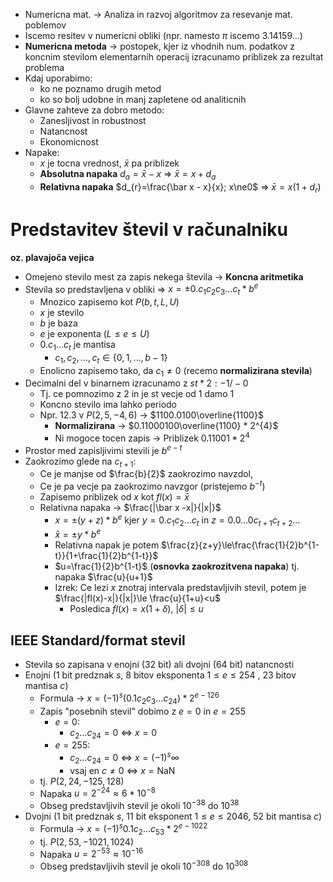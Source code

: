 - Numericna mat. -> Analiza in razvoj algoritmov za resevanje mat. poblemov
- Iscemo resitev v numericni obliki (npr. namesto $\pi$ iscemo $3.14159...$)
- **Numericna metoda** -> postopek, kjer iz vhodnih num. podatkov z koncnim stevilom elementarnih operacij izracunamo priblizek za rezultat problema
- Kdaj uporabimo:
	- ko ne poznamo drugih metod
	- ko so bolj udobne in manj zapletene od analiticnih
- Glavne zahteve za dobro metodo:
	- Zanesljivost in robustnost
	- Natancnost
	- Ekonomicnost
- Napake:
	- $x$ je tocna vrednost, $\bar x$ pa priblizek
	- **Absolutna napaka** $d_{a}=\bar x - x$ => $\bar x = x+d_{a}$
	- **Relativna napaka** $d_{r}=\frac{\bar x - x}{x}; x\ne0$ => $\bar x=x(1+d_{r})$
# Predstavitev števil v računalniku
**oz. plavajoča vejica**
- Omejeno stevilo mest za zapis nekega števila -> **Koncna aritmetika**
- Stevila so predstavljena v obliki => $x=\pm0.c_{1}c_{2}c_{3}...c_{t}*b^{e}$ 
	- Mnozico zapisemo kot $P(b,t,L,U)$
	- $x$ je stevilo
	- $b$ je baza
	- $e$ je exponenta ($L\le e\le U$)
	- $0.c_{1}...c_{t}$ je mantisa
		- $c_{1},c_{2},...,c_{t}\in\{0,1,...,b-1\}$
	- Enolicno zapisemo tako, da $c_{1}\ne0$ (recemo **normalizirana stevila**)
- Decimalni del v binarnem izracunamo z $st * 2: -1/-0$
	- Tj. ce pomnozimo z $2$ in je st vecje od 1 damo 1
	- Koncno stevilo ima lahko periodo
	- Npr. $12.3$ v $P(2,5,-4,6)$ -> $1100.0100\overline{1100}$
		- **Normalizirana** -> $0.11000100\overline{1100} * 2^{4}$
		- Ni mogoce tocen zapis -> Priblizek $0.11001*2^{4}$
- Prostor med zapisljivimi stevili je $b^{e-t}$ 
- Zaokrozimo glede na $c_{t+1}$:
	- Ce je manjse od $\frac{b}{2}$ zaokrozimo navzdol,
	- Ce je pa vecje pa zaokrozimo navzgor (pristejemo $b^{-t}$)
	- Zapisemo priblizek od $x$ kot $fl(x)=\bar x$
	- Relativna napaka -> $\frac{|\bar x -x|}{|x|}$
		- $x=\pm(y+z)*b^{e}$ kjer $y=0.c_{1}c_{2}\dots c_{t}$ in $z=0.0\dots0c_{t+1}c_{t+2}\dots$
		- $\bar x=\pm y*b^{e}$
		- Relativna napak  je potem $\frac{z}{z+y}\le\frac{\frac{1}{2}b^{1-t}}{1+\frac{1}{2}b^{1-t}}$
		- $u=\frac{1}{2}b^{1-t}$ (**osnovka zaokrozitvena napaka**) tj. napaka $\frac{u}{u+1}$
		- Izrek: Ce lezi $x$ znotraj intervala predstavljivih stevil, potem je $\frac{|fl(x)-x|}{|x|}\le \frac{u}{1+u}<u$
			- Posledica $fl(x)=x(1+\delta),\ |\delta|\le u$
## IEEE Standard/format stevil
- Stevila so zapisana v enojni (32 bit) ali dvojni (64 bit) natancnosti
- Enojni (1 bit predznak $s$, 8 bitov eksponenta $1\le e\le254$ , 23 bitov mantisa $c$)
	- Formula -> $x=(-1)^{s}(0.1c_{2}c_{3}\dots c_{24})*2^{e-126}$
	- Zapis "posebnih stevil" dobimo z $e=0$ in $e=255$
		- $e=0:$
			- $c_{2}\dots c_{24}=0$ <=> $x=0$
		- $e=255:$
			- $c_{2}\dots c_{24}=0$ <=> $x=(-1)^{s}\infty$
			- vsaj en $c\ne0$ <=> $x=\text{NaN}$
	- tj. $P(2,24,-125, 128)$
	- Napaka $u=2^{-24}\approx6*10^{-8}$
	- Obseg predstavljivih stevil je okoli $10^{-38}$ do $10^{38}$
- Dvojni (1 bit predznak $s$, 11 bit eksponent $1\le e\le2046$, 52 bit mantisa $c$)
	- Formula -> $x=(-1)^{s}0.1c_{2}\dots c_{53}*2^{e-1022}$
	- tj. $P(2,53,-1021,1024)$
	- Napaka $u=2^{-53}\approx 10^{-16}$
	- Obseg predstavljivih stevil je okoli $10^{-308}$ do $10^{308}$